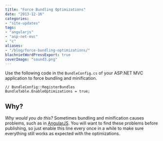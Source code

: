 ```yaml
---
title: "Force Bundling Optimizations"
date: "2013-12-16"
categories:
- "site-updates"
tags:
- "angularjs"
- "asp-net-mvc"
- "c"
aliases:
- "/blog/force-bundling-optimizations/"
blachnietWordPressExport: true
coverImage: "sound3.png"
---
```


Use the following code in the `BundleConfig.cs` of your ASP.NET MVC application to force bundling and minification.

```
// BundleConfig::RegisterBundles
BundleTable.EnableOptimizations = true;
```

## Why?

_Why would you do this?_ Sometimes bundling and minification causes problems, such as in [AngularJS](http://docs.angularjs.org/tutorial/step_05#controller_a-note-on-minification). You will want to find these problems before publishing, so just enable this line every once in a while to make sure everything still works as expected with the optimizations.
